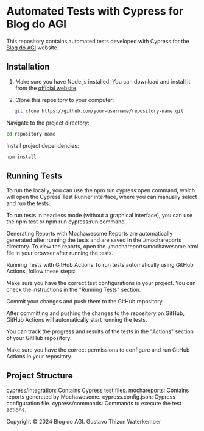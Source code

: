 # Automated Tests with Cypress for Blog do AGI

This repository contains automated tests developed with Cypress for the [Blog do AGI](https://blogdoagi.com.br/) website.

## Installation

1. Make sure you have Node.js installed. You can download and install it from the [official website](https://nodejs.org/).

2. Clone this repository to your computer:
```bash
   git clone https://github.com/your-username/repository-name.git
```

Navigate to the project directory:

```bash
cd repository-name
```

Install project dependencies:
```bash
npm install
```

## Running Tests

To run the locally, you can use the npm run cypress:open command, which will open the Cypress Test Runner interface, where you can manually select and run the tests.

To run tests in headless mode (without a graphical interface), you can use the npm test or npm run cypress:run command.

Generating Reports with Mochawesome
Reports are automatically generated after running the tests and are saved in the ./mochareports directory. To view the reports, open the ./mochareports/mochawesome.html file in your browser after running the tests.

Running Tests with GitHub Actions
To run tests automatically using GitHub Actions, follow these steps:

Make sure you have the correct test configurations in your project. You can check the instructions in the "Running Tests" section.

Commit your changes and push them to the GitHub repository.

After committing and pushing the changes to the repository on GitHub, GitHub Actions will automatically start running the tests.

You can track the progress and results of the tests in the "Actions" section of your GitHub repository.

Make sure you have the correct permissions to configure and run GitHub Actions in your repository.


## Project Structure

cypress/integration: Contains Cypress test files.
mochareports: Contains reports generated by Mochawesome.
cypress.config.json: Cypress configuration file.
cypress/commands: Commands tu execute the test actions.


Copyright © 2024 Blog do AGI.
Gustavo Thizon Waterkemper




